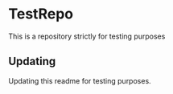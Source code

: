 # TestRepo
This is a repository strictly for testing purposes

## Updating
Updating this readme for testing purposes. 
